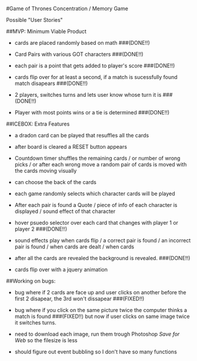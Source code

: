 #Game of Thrones Concentration / Memory Game

Possible "User Stories"

##MVP: Minimum Viable Product

- cards are placed randomly based on math ###(DONE!!)

- Card Pairs with various GOT characters ###(DONE!!)

- each pair is a point that gets added to player's score ###(DONE!!)

- cards flip over for at least a second,
if a match is sucessfully found match disapears ###(DONE!!)

- 2 players, switches turns and lets user know whose turn it is ###(DONE!!)

- Player with most points wins or a tie is determined ###(DONE!!)

##ICEBOX: Extra Features

- a dradon card can be played that resuffles all the cards

- after board is cleared a RESET button appears

- Countdown timer shuffles the remaining cards / or number of wrong picks / or after each wrong move a random pair of cards is moved with the cards moving visually

- can choose the back of the cards

- each game randomly selects which character cards will be played

- After each pair is found a Quote / piece of info of each character is displayed / sound effect of that character

- hover psuedo selector over each card that changes with player 1 or player 2 ###(DONE!!)

- sound effects play when cards flip / a correct pair is found / an incorrect pair is found / when cards are dealt / when cards

- after all the cards are revealed the background is revealed. ###(DONE!!)

- cards flip over with a jquery animation

##Working on bugs:

- bug where if 2 cards are face up and user clicks on another before the first 2 disapear, the 3rd won't dissapear ###(FIXED!!)

- bug where if you click on the same picture twice the computer thinks a match is found ###(FIXED!!)
but now if user clicks on same image twice it switches turns.

- need to download each image, run them trough Photoshop *Save for Web* so the filesize is less

- should figure out event bubbling so I don't have so many functions
